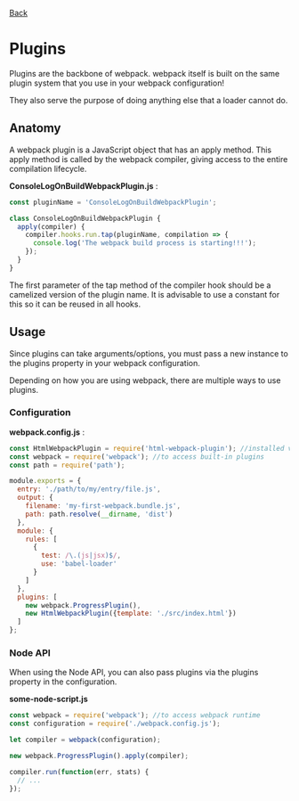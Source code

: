 [Back](./README.md)

# Plugins
Plugins are the backbone of webpack. webpack itself is built on the same plugin system that you use in your webpack configuration!

They also serve the purpose of doing anything else that a loader cannot do.

## Anatomy
A webpack plugin is a JavaScript object that has an apply method. This apply method is called by the webpack compiler, giving access to the entire compilation lifecycle.

**ConsoleLogOnBuildWebpackPlugin.js** :
```js
const pluginName = 'ConsoleLogOnBuildWebpackPlugin';

class ConsoleLogOnBuildWebpackPlugin {
  apply(compiler) {
    compiler.hooks.run.tap(pluginName, compilation => {
      console.log('The webpack build process is starting!!!');
    });
  }
}
```
The first parameter of the tap method of the compiler hook should be a camelized version of the plugin name. It is advisable to use a constant for this so it can be reused in all hooks.

## Usage
Since plugins can take arguments/options, you must pass a new instance to the plugins property in your webpack configuration.

Depending on how you are using webpack, there are multiple ways to use plugins.

### Configuration
**webpack.config.js** :
```js
const HtmlWebpackPlugin = require('html-webpack-plugin'); //installed via npm
const webpack = require('webpack'); //to access built-in plugins
const path = require('path');

module.exports = {
  entry: './path/to/my/entry/file.js',
  output: {
    filename: 'my-first-webpack.bundle.js',
    path: path.resolve(__dirname, 'dist')
  },
  module: {
    rules: [
      {
        test: /\.(js|jsx)$/,
        use: 'babel-loader'
      }
    ]
  },
  plugins: [
    new webpack.ProgressPlugin(),
    new HtmlWebpackPlugin({template: './src/index.html'})
  ]
};
```
### Node API
When using the Node API, you can also pass plugins via the plugins property in the configuration.

**some-node-script.js**
```js
const webpack = require('webpack'); //to access webpack runtime
const configuration = require('./webpack.config.js');

let compiler = webpack(configuration);

new webpack.ProgressPlugin().apply(compiler);

compiler.run(function(err, stats) {
  // ...
});
```